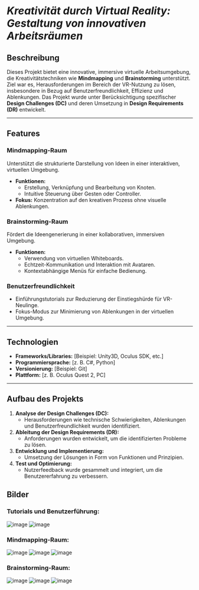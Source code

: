 # *Kreativität durch Virtual Reality: Gestaltung von innovativen Arbeitsräumen*

## Beschreibung
Dieses Projekt bietet eine innovative, immersive virtuelle Arbeitsumgebung, die Kreativitätstechniken wie **Mindmapping** und **Brainstorming** unterstützt. Ziel war es, Herausforderungen im Bereich der VR-Nutzung zu lösen, insbesondere in Bezug auf Benutzerfreundlichkeit, Effizienz und Ablenkungen. Das Projekt wurde unter Berücksichtigung spezifischer **Design Challenges (DC)** und deren Umsetzung in **Design Requirements (DR)** entwickelt.

---

## Features

### Mindmapping-Raum
Unterstützt die strukturierte Darstellung von Ideen in einer interaktiven, virtuellen Umgebung. 
- **Funktionen:**
  - Erstellung, Verknüpfung und Bearbeitung von Knoten.
  - Intuitive Steuerung über Gesten oder Controller.
- **Fokus:** Konzentration auf den kreativen Prozess ohne visuelle Ablenkungen.

### Brainstorming-Raum
Fördert die Ideengenerierung in einer kollaborativen, immersiven Umgebung. 
- **Funktionen:**
  - Verwendung von virtuellen Whiteboards.
  - Echtzeit-Kommunikation und Interaktion mit Avataren.
  - Kontextabhängige Menüs für einfache Bedienung.

### Benutzerfreundlichkeit
- Einführungstutorials zur Reduzierung der Einstiegshürde für VR-Neulinge.
- Fokus-Modus zur Minimierung von Ablenkungen in der virtuellen Umgebung.

---

## Technologien
- **Frameworks/Libraries:** [Beispiel: Unity3D, Oculus SDK, etc.]
- **Programmiersprache:** [z. B. C#, Python]
- **Versionierung:** [Beispiel: Git]
- **Plattform:** [z. B. Oculus Quest 2, PC]

---

## Aufbau des Projekts
1. **Analyse der Design Challenges (DC):**
   - Herausforderungen wie technische Schwierigkeiten, Ablenkungen und Benutzerfreundlichkeit wurden identifiziert.
2. **Ableitung der Design Requirements (DR):**
   - Anforderungen wurden entwickelt, um die identifizierten Probleme zu lösen.
3. **Entwicklung und Implementierung:**
   - Umsetzung der Lösungen in Form von Funktionen und Prinzipien.
4. **Test und Optimierung:**
   - Nutzerfeedback wurde gesammelt und integriert, um die Benutzererfahrung zu verbessern.

## Bilder

### Tutorials und Benutzerführung:
![image](https://github.com/user-attachments/assets/b6f10c5a-f70d-48b8-963d-411095c27da3)
![image](https://github.com/user-attachments/assets/f832e98a-5833-41d9-885c-ddf05b4cccc5)

### Mindmapping-Raum:
![image](https://github.com/user-attachments/assets/bfe9929b-f132-42ec-9776-1287c94d17a7)
![image](https://github.com/user-attachments/assets/497b6e48-e4d2-4731-b71f-cb79edadce74)
![image](https://github.com/user-attachments/assets/a1dc1b77-eca5-4d90-804e-3f795a26e933)


### Brainstorming-Raum:
![image](https://github.com/user-attachments/assets/bf079bfc-1e22-44d7-94a8-671e3c7ac802)
![image](https://github.com/user-attachments/assets/25cf8c7a-a14f-450f-906c-f682314f2e72)
![image](https://github.com/user-attachments/assets/0105f5d9-387e-4b80-a8ad-ab27d0224554)

